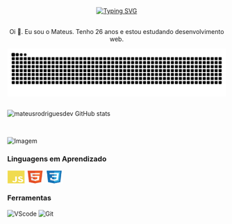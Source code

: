 <!--título-->
<div align="center">
  <a href="https://git.io/typing-svg">
    <img src="https://readme-typing-svg.demolab.com?font=Fira+Code&weight=500&size=30&pause=1000&color=0FD419&center=true&vCenter=true&random=false&width=524&lines=Welcome+to+my+profile!" alt="Typing SVG">
  </a>
</div>

<br>

<!-- Presentation -->
<p align="center">
  Oi 👋. Eu sou o Mateus. Tenho 26 anos e estou estudando desenvolvimento web.
</p>

<!-- snake -->
<picture align="center">
  <source media="(prefers-color-scheme: dark)" srcset="https://raw.githubusercontent.com/mateusrodriguesdev/mateusrodriguesdev/output/github-contribution-grid-snake-dark.svg">
  <source media="(prefers-color-scheme: light)" srcset="https://raw.githubusercontent.com/mateusrodriguesdev/mateusrodriguesdev/output/github-contribution-grid-snake-dark.svg">
  <img align="center" alt="github contribution grid snake animation" src="https://raw.githubusercontent.com/mateusrodriguesdev/mateusrodriguesdev/output/github-contribution-grid-snake.svg">
</picture>

<br>
<br>

<!-- GithubStats -->
![mateusrodriguesdev GitHub stats](https://github-readme-stats.vercel.app/api?username=mateusrodriguesdev&show_icons=true&theme=gotham)

<br>

<!-- GIF -->
<p align="left">
  <img align="center" src="https://github.com/VariableBee/VariableBee/assets/77739311/4e9f41af-6b57-49a7-b15a-74322e96b4d7" alt="Imagem">
</p>

<!-- Linguagens -->
  <div style="flex-basis: 48%;">
    <h3>Linguagens em Aprendizado</h3>
    <img align="center" alt="Js" height="30" width="40" src="https://raw.githubusercontent.com/devicons/devicon/master/icons/javascript/javascript-plain.svg">
    <img align="center" alt="HTML" height="30" width="40" src="https://raw.githubusercontent.com/devicons/devicon/master/icons/html5/html5-original.svg">
    <img align="center" alt="CSS" height="30" width="40" src="https://raw.githubusercontent.com/devicons/devicon/master/icons/css3/css3-original.svg">
  </div>

  <!-- Ferramentas -->
  <div style="flex-basis: 48%;">
    <h3>Ferramentas</h3>
    <img align="center" alt="VScode" height="30" width="40" src="https://cdn.jsdelivr.net/gh/devicons/devicon/icons/vscode/vscode-original.svg">
    <img align="center" alt="Git" height="30" width="40" src="https://cdn.jsdelivr.net/gh/devicons/devicon/icons/git/git-original.svg">
  </div>

